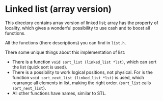 # Linked list (array version)

This directory contains array version of linked list; array has the property of locality, which gives a wonderful possibility to use cash and to boost all functions.

All the functions (there descriptions) you can find in `list.h`.

There some unique things about this implementation of list:
* There is a function `void sort_list (linked_list *lst)`, which can sort the list (quick sort is used).
* There is a possibility to work logical positions, not physical. For is the function `void sort_next_list (linked_list *lst)` is used, which rearrange all elements in list, making the right order. (`sort_list` calls `sort_next_list`).
* All other functions have names, similar to STL.
